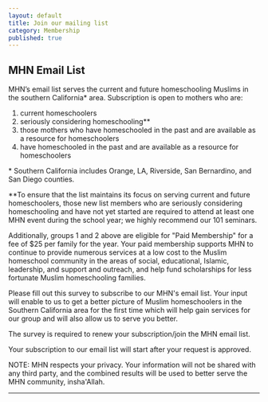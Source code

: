```yaml
---
layout: default
title: Join our mailing list
category: Membership
published: true
---
```


## MHN Email List

MHN’s email list serves the current and future homeschooling Muslims in the southern California\* area. Subscription is open to mothers who are:

1. current homeschoolers
2. seriously considering homeschooling\*\*
3. those mothers who have homeschooled in the past and are available as a resource for homeschoolers
4. have homeschooled in the past and are available as a resource for homeschoolers

\* Southern California includes Orange, LA, Riverside, San Bernardino, and San Diego counties.

\*\*To ensure that the list maintains its focus on serving current and future homeschoolers, those new list members who are seriously considering homeschooling and have not yet started are required to attend at least one MHN event during the school year; we highly recommend our 101 seminars.

Additionally, groups 1 and 2 above are eligible for "Paid Membership" for a fee of $25 per family for the year. Your paid membership supports MHN to continue to provide numerous services at a low cost to the Muslim homeschool community in the areas of social, educational, Islamic, leadership, and support and outreach, and help fund scholarships for less fortunate Muslim homeschooling families.

Please fill out this survey to subscribe to our MHN's email list. Your input will enable to us to get a better picture of Muslim homeschoolers in the Southern California area for the first time which will help gain services for our group and will also allow us to serve you better. 

The survey is required to renew your subscription/join the MHN email list.

Your subscription to our email list will start after your request is approved.  

NOTE: MHN respects your privacy. Your information will not be shared with any third party, and the combined results will be used to better serve the MHN community, insha'Allah.

<script type="text/javascript" src="http://form.jotform.us/jsform/41378137793161"></script>
---
